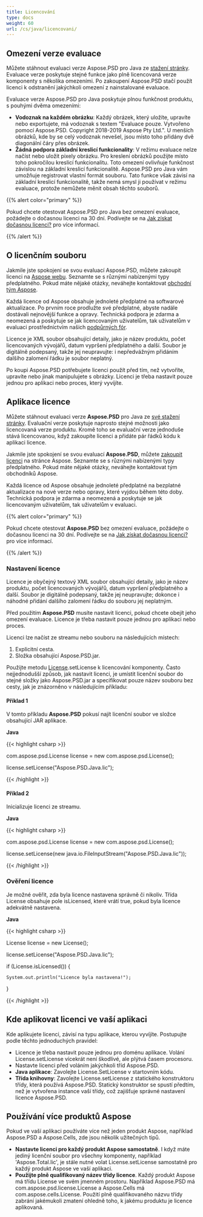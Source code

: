 ```yaml
---
title: Licencování
type: docs
weight: 60
url: /cs/java/licencovani/
---
```


## **Omezení verze evaluace**
Můžete stáhnout evaluaci verze Aspose.PSD pro Java ze [stažení stránky](http://maven.aspose.com/repository/simple/ext-release-local/com/aspose/aspose-psd/). Evaluace verze poskytuje stejné funkce jako plně licencovaná verze komponenty s několika omezeními. Po zakoupení Aspose.PSD stačí použít licenci k odstranění jakýchkoli omezení z nainstalované evaluace.

Evaluace verze Aspose.PSD pro Java poskytuje plnou funkčnost produktu, s pouhými dvěma omezeními:

- **Vodoznak na každém obrázku**: Každý obrázek, který uložíte, upravíte nebo exportujete, má vodoznak s textem "Evaluace pouze. Vytvořeno pomocí Aspose.PSD. Copyright 2018-2019 Aspose Pty Ltd.". U menších obrázků, kde by se celý vodoznak nevešel, jsou místo toho přidány dvě diagonální čáry přes obrázek.
- **Žádná podpora základní kreslicí funkcionality**: V režimu evaluace nelze načíst nebo uložit pixely obrázku. Pro kreslení obrázků použijte místo toho pokročilou kreslicí funkcionalitu. Toto omezení ovlivňuje funkčnost závislou na základní kreslicí funkcionalitě. Aspose.PSD pro Java vám umožňuje registrovat vlastní formát souboru. Tato funkce však závisí na základní kreslicí funkcionalitě, takže nemá smysl ji používat v režimu evaluace, protože nemůžete měnit obsah těchto souborů.

{{% alert color="primary" %}}

Pokud chcete otestovat Aspose.PSD pro Java bez omezení evaluace, požádejte o dočasnou licenci na 30 dní. Podívejte se na [Jak získat dočasnou licenci?](https://purchase.aspose.com/temporary-license) pro více informací.

{{% /alert %}}
## **O licenčním souboru**
Jakmile jste spokojení se svou evaluací Aspose.PSD, můžete zakoupit licenci na [Aspose webu](https://purchase.aspose.com/default.aspx). Seznamte se s různými nabízenými typy předplatného. Pokud máte nějaké otázky, neváhejte kontaktovat [obchodní tým Aspose](https://company.aspose.com/contact).

Každá licence od Aspose obsahuje jednoleté předplatné na softwarové aktualizace. Po prvním roce prodlužte své předplatné, abyste nadále dostávali nejnovější funkce a opravy. Technická podpora je zdarma a neomezená a poskytuje se jak licencovaným uživatelům, tak uživatelům v evaluaci prostřednictvím našich [podpůrných fór](https://forum.aspose.com/).

Licence je XML soubor obsahující detaily, jako je název produktu, počet licencovaných vývojářů, datum vypršení předplatného a další. Soubor je digitálně podepsaný, takže jej neupravujte: i nepředvážným přidáním dalšího zalomení řádku je soubor neplatný.

Po koupi Aspose.PSD potřebujete licenci použít před tím, než vytvoříte, upravíte nebo jinak manipulujete s obrázky. Licenci je třeba nastavit pouze jednou pro aplikaci nebo proces, který vyvíjíte.
## **Aplikace licence**
Můžete stáhnout evaluaci verze **Aspose.PSD** pro Java ze [své stažení stránky](http://maven.aspose.com/repository/simple/ext-release-local/com/aspose/aspose-psd/). Evaluační verze poskytuje naprosto stejné možnosti jako licencovaná verze produktu. Kromě toho se evaluační verze jednoduše stává licencovanou, když zakoupíte licenci a přidáte pár řádků kódu k aplikaci licence.

Jakmile jste spokojení se svou evaluací **Aspose.PSD**, můžete [zakoupit licenci](http://www.aspose.com/Purchase/Components/Default.aspx) na stránce Aspose. Seznamte se s různými nabízenými typy předplatného. Pokud máte nějaké otázky, neváhejte kontaktovat tým obchodníků Aspose.

Každá licence od Aspose obsahuje jednoleté předplatné na bezplatné aktualizace na nové verze nebo opravy, které vyjdou během této doby. Technická podpora je zdarma a neomezená a poskytuje se jak licencovaným uživatelům, tak uživatelům v evaluaci.

{{% alert color="primary" %}}

Pokud chcete otestovat **Aspose.PSD** bez omezení evaluace, požádejte o dočasnou licenci na 30 dní. Podívejte se na [Jak získat dočasnou licenci?](http://www.aspose.com/corporate/how-to-get-temporary-license.aspx) pro více informací.

{{% /alert %}}
### **Nastavení licence**
Licence je obyčejný textový XML soubor obsahující detaily, jako je název produktu, počet licencovaných vývojářů, datum vypršení předplatného a další. Soubor je digitálně podepsaný, takže jej neupravujte; dokonce i náhodné přidání dalšího zalomení řádku do souboru jej neplatným.

Před použitím **Aspose.PSD** musíte nastavit licenci, pokud chcete obejít jeho omezení evaluace. Licence je třeba nastavit pouze jednou pro aplikaci nebo proces.

Licenci lze načíst ze streamu nebo souboru na následujících místech:

1. Explicitní cesta.
1. Složka obsahující Aspose.PSD.jar.

Použijte metodu [License](http://www.aspose.com/api/java/psd/com.aspose.psd/classes/License).setLicense k licencování komponenty. Často nejjednodušší způsob, jak nastavit licenci, je umístit licenční soubor do stejné složky jako Aspose.PSD.jar a specifikovat pouze název souboru bez cesty, jak je znázorněno v následujícím příkladu:
#### **Příklad 1**
V tomto příkladu **Aspose.PSD** pokusí najít licenční soubor ve složce obsahující JAR aplikace.

**Java**

{{< highlight csharp >}}

 com.aspose.psd.License license = new com.aspose.psd.License();

license.setLicense("Aspose.PSD.Java.lic");

{{< /highlight >}}
#### **Příklad 2**
Inicializuje licenci ze streamu.

**Java**

{{< highlight csharp >}}

 com.aspose.psd.License license = new com.aspose.psd.License();

license.setLicense(new java.io.FileInputStream("Aspose.PSD.Java.lic"));

{{< /highlight >}}
### **Ověření licence**
Je možné ověřit, zda byla licence nastavena správně či nikoliv. Třída License obsahuje pole isLicensed, které vrátí true, pokud byla licence adekvátně nastavena.

**Java**

{{< highlight csharp >}}

 License license = new License();

license.setLicense("Aspose.PSD.Java.lic");

if (License.isLicensed()) {

    System.out.println("Licence byla nastavena!");

}

{{< /highlight >}}
## **Kde aplikovat licenci ve vaší aplikaci**
Kde aplikujete licenci, závisí na typu aplikace, kterou vyvíjíte. Postupujte podle těchto jednoduchých pravidel:

- Licence je třeba nastavit pouze jednou pro doménu aplikace. Volání License.setLicense vícekrát není škodlivé, ale plýtvá časem procesoru.
- Nastavte licenci před voláním jakýchkoli tříd Aspose.PSD.
- **Java aplikace**: Zavolejte License.SetLicense v startovním kódu.
- **Třída knihovny**: Zavolejte License.setLicense z statického konstruktoru třídy, která používá Aspose.PSD. Statický konstruktor se spustí předtím, než je vytvořena instance vaší třídy, což zajišťuje správné nastavení licence Aspose.PSD.
## **Používání více produktů Aspose**
Pokud ve vaší aplikaci používáte více než jeden produkt Aspose, například Aspose.PSD a Aspose.Cells, zde jsou několik užitečných tipů.

- **Nastavte licenci pro každý produkt Aspose samostatně**. I když máte jediný licenční soubor pro všechny komponenty, například 'Aspose.Total.lic', je stále nutné volat License.setLicense samostatně pro každý produkt Aspose ve vaší aplikaci.
- **Použijte plně qualifikovaný název třídy licence**. Každý produkt Aspose má třídu License ve svém jmenném prostoru. Například Aspose.PSD má com.aspose.psd.license.License a Aspose.Cells má com.aspose.cells.License. Použití plně qualifikovaného názvu třídy zabrání jakémukoli zmatení ohledně toho, k jakému produktu je licence aplikovaná.

